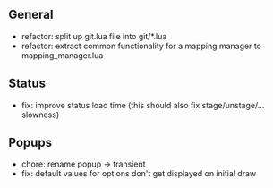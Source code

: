 ## General

* refactor: split up git.lua file into git/*.lua
* refactor: extract common functionality for a mapping manager to mapping_manager.lua

## Status

* fix: improve status load time (this should also fix stage/unstage/... slowness)

## Popups

* chore: rename popup -> transient
* fix: default values for options don't get displayed on initial draw

